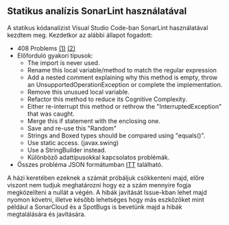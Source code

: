 ## Statikus analízis SonarLint használatával

A statikus kódanalízist Visual Studio Code-ban SonarLint használatával kezdtem meg. Kezdetkor az alábbi állapot fogadott:   
- 408 Problems [(1)](SonarLintStart1.png) [(2)](SonarLintStart2.png)
- Előforduló gyakori típusok:
    - The import is never used.
    - Rename this local variable/method to match the regular expression
    - Add a nested comment explaining why this method is empty, throw an UnsupportedOperationException or complete the implementation.
    - Remove this unusued local variable.
    - Refactor this method to reduce its Cognitive Complexity.
    - Either re-interrupt this method or rethrow the "InterruptedException" that was caught.
    - Merge this if statement with the enclosing one.
    - Save and re-use this "Random"
    - Strings and Boxed types should be compared using "equals()".
    - Use static access. (javax.swing)
    - Use a StringBuilder instead.
    - Különböző adattípusokkal kapcsolatos problémák.
- Összes probléma JSON formátumban [ITT](sonarlintproblems.json) található.
  
A házi keretében ezeknek a számát próbáljuk csökkenteni majd, előre viszont nem tudjuk meghatározni hogy ez a szám mennyire fogja megközelíteni a nullát a végén. A hibák javítását Issue-kban lehet majd nyomon követni, illetve később lehetséges hogy más eszközöket mint például a SonarCloud és a SpotBugs is bevetünk majd a hibák megtalálására és javítására.